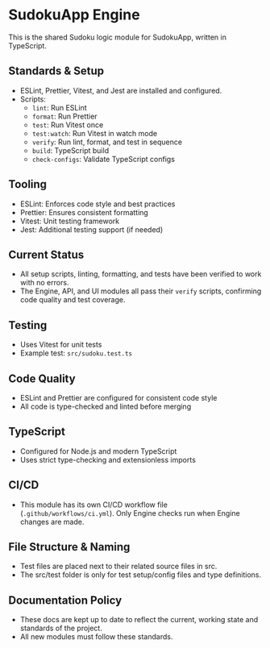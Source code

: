 

# SudokuApp Engine

This is the shared Sudoku logic module for SudokuApp, written in TypeScript.

## Standards & Setup
- ESLint, Prettier, Vitest, and Jest are installed and configured.
- Scripts:
	- `lint`: Run ESLint
	- `format`: Run Prettier
	- `test`: Run Vitest once
	- `test:watch`: Run Vitest in watch mode
	- `verify`: Run lint, format, and test in sequence
	- `build`: TypeScript build
	- `check-configs`: Validate TypeScript configs

## Tooling
- ESLint: Enforces code style and best practices
- Prettier: Ensures consistent formatting
- Vitest: Unit testing framework
- Jest: Additional testing support (if needed)

## Current Status
- All setup scripts, linting, formatting, and tests have been verified to work with no errors.
- The Engine, API, and UI modules all pass their `verify` scripts, confirming code quality and test coverage.

## Testing
- Uses Vitest for unit tests
- Example test: `src/sudoku.test.ts`

## Code Quality
- ESLint and Prettier are configured for consistent code style
- All code is type-checked and linted before merging

## TypeScript
- Configured for Node.js and modern TypeScript
- Uses strict type-checking and extensionless imports

## CI/CD
- This module has its own CI/CD workflow file (`.github/workflows/ci.yml`). Only Engine checks run when Engine changes are made.

## File Structure & Naming
- Test files are placed next to their related source files in src.
- The src/test folder is only for test setup/config files and type definitions.

## Documentation Policy
- These docs are kept up to date to reflect the current, working state and standards of the project.
- All new modules must follow these standards.
